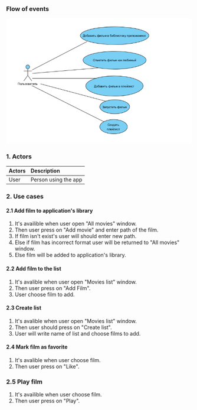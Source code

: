 ### Flow of events

![Flow of events](https://github.com/ussnik209/FilmManager/blob/master/Diagrams/use%20case.png)

### 1. Actors

| Actors | Description |
|:--|:--|
| User | Person using the app |

### 2. Use cases
#### 2.1 Add film to application's library
1. It's availible when user open "All movies" window.
2. Then user press on "Add movie" and enter path of the film.
3. If film isn't exist's user will should enter new path.
4. Else if film has incorrect format user will be returned to "All movies" window.
5. Else film will be added to application's library.
#### 2.2 Add film to the list
1. It's avalible when user open "Movies list" window.
2. Then user press on "Add Film".
3. User choose film to add.
#### 2.3 Create list
1. It's avalible when user open "Movies list" window.
2. Then user should press on "Create list".
3. User will write name of list and choose films to add.
#### 2.4 Mark film as favorite
1. It's avalible when user choose film.
2. Then user press on "Like".
### 2.5 Play film
1. It's availible when user choose film.
2. Then user press on "Play".
